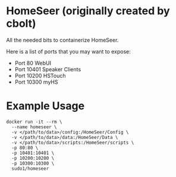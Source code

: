 # HomeSeer (originally created by cbolt)
All the needed bits to containerize HomeSeer.

Here is a list of ports that you may want to expose:
- Port 80 WebUI
- Port 10401 Speaker Clients
- Port 10200 HSTouch
- Port 10300 myHS

# Example Usage
```
docker run -it --rm \
  --name homeseer \
  -v </path/to/data>/config:/HomeSeer/Config \
  -v </path/to/data>/data:/HomeSeer/Data \
  -v </path/to/data>/scripts:/HomeSeer/scripts \
  -p 80:80 \
  -p 10401:10401 \
  -p 10200:10200 \
  -p 10300:10300 \
  sudo1/homeseer
```
